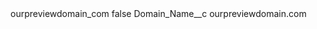 <?xml version="1.0" encoding="UTF-8"?>
<CustomMetadata xmlns="http://soap.sforce.com/2006/04/metadata" xmlns:xsi="http://www.w3.org/2001/XMLSchema-instance" xmlns:xsd="http://www.w3.org/2001/XMLSchema">
    <label>ourpreviewdomain_com</label>
    <protected>false</protected>
    <values>
        <field>Domain_Name__c</field>
        <value xsi:type="xsd:string">ourpreviewdomain.com</value>
    </values>
</CustomMetadata>
